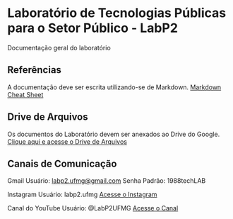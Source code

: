 # Laboratório de Tecnologias Públicas para o Setor Público - LabP2
Documentação geral do laboratório

## Referências
A documentação deve ser escrita utilizando-se de Markdown.
[Markdown Cheat Sheet](https://github.com/adam-p/markdown-here/wiki/markdown-cheatsheet)

## Drive de Arquivos
Os documentos do Laboratório devem ser anexados ao Drive do Google.
[Clique aqui e acesse o Drive de Arquivos](https://drive.google.com/drive/folders/1UH2-lPwtP0m2cash1Fke2neUyuaGuCAq)

## Canais de Comunicação
Gmail
Usuário: labp2.ufmg@gmail.com
Senha Padrão: 1988techLAB

Instagram
Usuário: labp2.ufmg
[Acesse o Instagram](https://www.instagram.com/labp2.ufmg/)

Canal do YouTube
Usuário: @LabP2UFMG
[Acesse o Canal](https://www.youtube.com/channel/UCphYOB1MhKwihAQTCnai7Uw)
